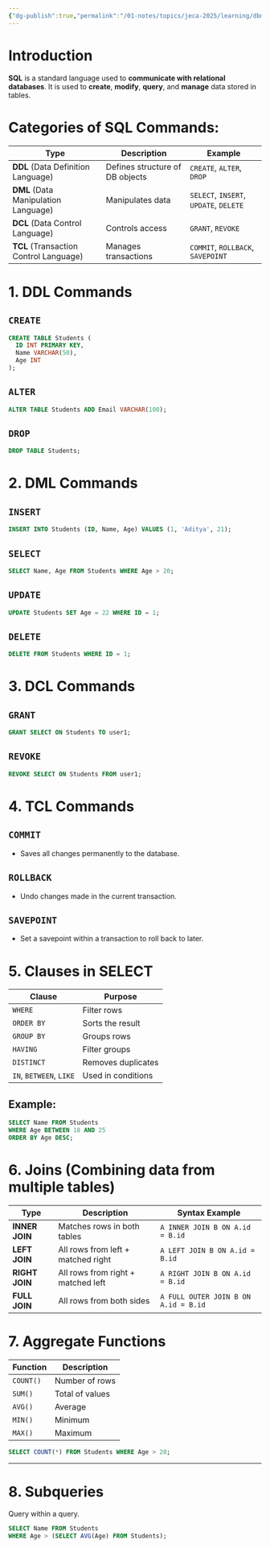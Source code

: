 ```yaml
---
{"dg-publish":true,"permalink":"/01-notes/topics/jeca-2025/learning/dbms/04-sql/","tags":["#topic/jeca","#type/notes","#notes/topic/jeca/dbms"],"noteIcon":""}
---
```


# Introduction

**SQL** is a standard language used to **communicate with relational databases**. It is used to **create**, **modify**, **query**, and **manage** data stored in tables.
# Categories of SQL Commands:

| Type                                   | Description                     | Example                                |
| -------------------------------------- | ------------------------------- | -------------------------------------- |
| **DDL** (Data Definition Language)     | Defines structure of DB objects | `CREATE`, `ALTER`, `DROP`              |
| **DML** (Data Manipulation Language)   | Manipulates data                | `SELECT`, `INSERT`, `UPDATE`, `DELETE` |
| **DCL** (Data Control Language)        | Controls access                 | `GRANT`, `REVOKE`                      |
| **TCL** (Transaction Control Language) | Manages transactions            | `COMMIT`, `ROLLBACK`, `SAVEPOINT`      |

# 1. **DDL Commands**

## `CREATE`

```sql
CREATE TABLE Students (
  ID INT PRIMARY KEY,
  Name VARCHAR(50),
  Age INT
);
```

## `ALTER`

```sql
ALTER TABLE Students ADD Email VARCHAR(100);
```

## `DROP`

```sql
DROP TABLE Students;
```

# 2. **DML Commands**

## `INSERT`

```sql
INSERT INTO Students (ID, Name, Age) VALUES (1, 'Aditya', 21);
```

## `SELECT`

```sql
SELECT Name, Age FROM Students WHERE Age > 20;
```

## `UPDATE`

```sql
UPDATE Students SET Age = 22 WHERE ID = 1;
```

## `DELETE`

```sql
DELETE FROM Students WHERE ID = 1;
```

# 3. **DCL Commands**

## `GRANT`

```sql
GRANT SELECT ON Students TO user1;
```

## `REVOKE`

```sql
REVOKE SELECT ON Students FROM user1;
```

# 4. **TCL Commands**

## `COMMIT`

- Saves all changes permanently to the database.

## `ROLLBACK`

- Undo changes made in the current transaction.

## `SAVEPOINT`

- Set a savepoint within a transaction to roll back to later.

# 5. **Clauses in SELECT**

| Clause                  | Purpose            |
| ----------------------- | ------------------ |
| `WHERE`                 | Filter rows        |
| `ORDER BY`              | Sorts the result   |
| `GROUP BY`              | Groups rows        |
| `HAVING`                | Filter groups      |
| `DISTINCT`              | Removes duplicates |
| `IN`, `BETWEEN`, `LIKE` | Used in conditions |

## Example:

```sql
SELECT Name FROM Students
WHERE Age BETWEEN 18 AND 25
ORDER BY Age DESC;
```

# 6. **Joins** (Combining data from multiple tables)

| Type           | Description                        | Syntax Example                       |
| -------------- | ---------------------------------- | ------------------------------------ |
| **INNER JOIN** | Matches rows in both tables        | `A INNER JOIN B ON A.id = B.id`      |
| **LEFT JOIN**  | All rows from left + matched right | `A LEFT JOIN B ON A.id = B.id`       |
| **RIGHT JOIN** | All rows from right + matched left | `A RIGHT JOIN B ON A.id = B.id`      |
| **FULL JOIN**  | All rows from both sides           | `A FULL OUTER JOIN B ON A.id = B.id` |

# 7. **Aggregate Functions**

| Function  | Description     |
| --------- | --------------- |
| `COUNT()` | Number of rows  |
| `SUM()`   | Total of values |
| `AVG()`   | Average         |
| `MIN()`   | Minimum         |
| `MAX()`   | Maximum         |

```sql
SELECT COUNT(*) FROM Students WHERE Age > 20;
```

---

#  8. **Subqueries**

Query within a query.

```sql
SELECT Name FROM Students
WHERE Age > (SELECT AVG(Age) FROM Students);
```
